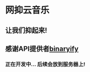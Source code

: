 # 网抑云音乐

## 让我们抑起来!

## 感谢API提供者[binaryify](https://github.com/Binaryify/NeteaseCloudMusicApi)

### 正在开发中... 后续会放到服务器上!
